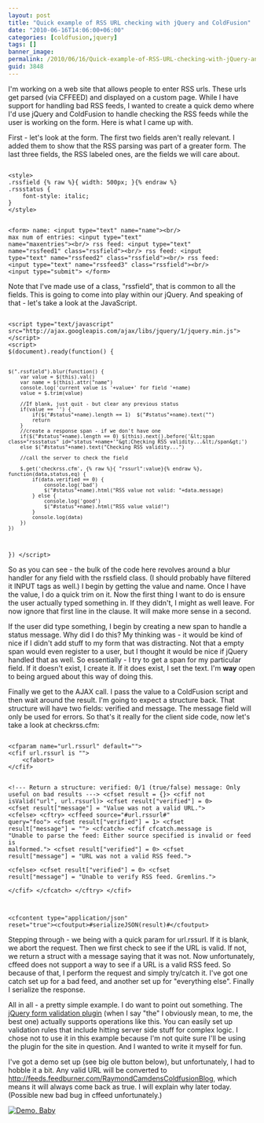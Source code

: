 ```yaml
---
layout: post
title: "Quick example of RSS URL checking with jQuery and ColdFusion"
date: "2010-06-16T14:06:00+06:00"
categories: [coldfusion,jquery]
tags: []
banner_image: 
permalink: /2010/06/16/Quick-example-of-RSS-URL-checking-with-jQuery-and-ColdFusion
guid: 3848
---
```


I'm working on a web site that allows people to enter RSS urls. These urls get parsed (via CFFEED) and displayed on a custom page. While I have support for handling bad RSS feeds, I wanted to create a quick demo where I'd use jQuery and ColdFusion to handle checking the RSS feeds while the user is working on the form. Here is what I came up with.
<!--more-->
<p/>

First - let's look at the form. The first two fields aren't really relevant. I added them to show that the RSS parsing was part of a greater form. The last three fields, the RSS labeled ones, are the fields we will care about.

<p/>

<code>
&lt;style&gt;
.rssfield {% raw %}{ width: 500px; }{% endraw %}
.rssstatus { 
	font-style: italic;
}
&lt;/style&gt;

&lt;form&gt;
name:  &lt;input type="text" name="name"&gt;&lt;br/&gt;
max num of entries:  &lt;input type="text" name="maxentries"&gt;&lt;br/&gt;
rss feed:  &lt;input type="text" name="rssfeed1" class="rssfield"&gt;&lt;br/&gt;
rss feed:  &lt;input type="text" name="rssfeed2" class="rssfield"&gt;&lt;br/&gt;
rss feed:  &lt;input type="text" name="rssfeed3" class="rssfield"&gt;&lt;br/&gt;
&lt;input type="submit"&gt;
&lt;/form&gt;
</code>

<p/>

Note that I've made use of a class, "rssfield", that is common to all the fields. This is going to come into play within our jQuery. And speaking of that - let's take a look at the JavaScript.

<p/>

<code>
&lt;script type="text/javascript" src="http://ajax.googleapis.com/ajax/libs/jquery/1/jquery.min.js"&gt;&lt;/script&gt;
&lt;script&gt;
$(document).ready(function() {

	$(".rssfield").blur(function() {
		var value = $(this).val()
		var name = $(this).attr("name")
		console.log('current value is '+value+' for field '+name)
		value = $.trim(value)

		//If blank, just quit - but clear any previous status		
		if(value == '') {
			if($("#status"+name).length == 1)  $("#status"+name).text("")
			return
		}
		//create a response span - if we don't have one
		if($("#status"+name).length == 0) $(this).next().before('&lt;span class="rssstatus" id="status'+name+'"&gt;Checking RSS validity...&lt;/span&gt;')
		else $("#status"+name).text("Checking RSS validity...")

		//call the server to check the field

		$.get('checkrss.cfm', {% raw %}{ "rssurl":value}{% endraw %}, function(data,status,eq) {
			if(data.verified == 0) {
				console.log('bad')
				$("#status"+name).html("RSS value not valid: "+data.message)
			} else {
				console.log('good')
				$("#status"+name).html("RSS value valid!")
			}
			console.log(data)
		})
	})
	
})
&lt;/script&gt;
</code>

<p/>

So as you can see - the bulk of the code here revolves around a blur handler for any field with the rssfield class. (I should probably have filtered it INPUT tags as well.) I begin by getting the value and name. Once I have the value, I do a quick trim on it. Now the first thing I want to do is ensure the user actually typed something in. If they didn't, I might as well leave. For now ignore that first line in the clause. It will make more sense in a second.

<p/>

If the user did type something, I begin by creating a new span to handle a status message. Why did I do this? My thinking was - it would be kind of nice if I didn't add stuff to my form that was distracting. Not that a empty span would even register to a user, but I thought it would be nice if jQuery handled that as well. So essentially - I try to get a span for my particular field. If it doesn't exist, I create it. If it does exist, I set the text. I'm <b>way</b> open to being argued about this way of doing this.

<p/>

Finally we get to the AJAX call. I pass the value to a ColdFusion script and then wait around the result. I'm going to expect a structure back. That structure will have two fields: verified and message. The message field will only be used for errors. So that's it really for the client side code, now let's take a look at checkrss.cfm:

<p/>

<code>
&lt;cfparam name="url.rssurl" default=""&gt;
&lt;cfif url.rssurl is ""&gt;
	&lt;cfabort&gt;
&lt;/cfif&gt;

&lt;!--- 
Return a structure:
 	verified: 0/1 (true/false)
	message: Only useful on bad results
---&gt;
&lt;cfset result = {}&gt;
&lt;cfif not isValid("url", url.rssurl)&gt;
	&lt;cfset result["verified"] = 0&gt;
	&lt;cfset result["message"] = "Value was not a valid URL."&gt;
&lt;cfelse&gt;
	&lt;cftry&gt;
		&lt;cffeed source="#url.rssurl#" query="foo"&gt;
		&lt;cfset result["verified"] = 1&gt;
		&lt;cfset result["message"] = ""&gt;
		&lt;cfcatch&gt;
			&lt;cfif cfcatch.message is "Unable to parse the feed: Either source specified is invalid or feed is malformed."&gt;
				&lt;cfset result["verified"] = 0&gt;
				&lt;cfset result["message"] = "URL was not a valid RSS feed."&gt;			
			&lt;cfelse&gt;
				&lt;cfset result["verified"] = 0&gt;
				&lt;cfset result["message"] = "Unable to verify RSS feed. Gremlins."&gt;			
			&lt;/cfif&gt;
		&lt;/cfcatch&gt;
	&lt;/cftry&gt;
&lt;/cfif&gt;

&lt;cfcontent type="application/json" reset="true"&gt;&lt;cfoutput&gt;#serializeJSON(result)#&lt;/cfoutput&gt;
</code>

<p/>

Stepping through - we being with a quick param for url.rssurl. If it is blank, we abort the request. Then we first check to see if the URL is valid. If not, we return a struct with a message saying that it was not. Now unfortunately, cffeed does not support a way to see if a URL is a valid RSS feed. So because of that, I perform the request and simply try/catch it. I've got one catch set up for a bad feed, and another set up for "everything else". Finally I serialize the response. 

<p/>

All in all - a pretty simple example. I do want to point out something. The <a href="http://docs.jquery.com/Plugins/Validation">jQuery form validation plugin</a> (when I say "the" I obviously mean, to me, the best one) actually supports operations like this. You can easily set up validation rules that include hitting server side stuff for complex logic. I chose not to use it in this example because I'm not quite sure I'll be using the plugin for the site in question. And I wanted to write it myself for fun. 

<p/>

I've got a demo set up (see big ole button below), but unfortunately, I had to hobble it a bit. Any valid URL will be converted to http://feeds.feedburner.com/RaymondCamdensColdfusionBlog, which means it will always come back as true. I will explain why later today. (Possible new bad bug in cffeed unfortunately.) 

<p/>

<a href="http://www.raymondcamden.com/demos/jun162010/test.cfm"><img src="https://static.raymondcamden.com/images/cfjedi/icon_128.png" title="Demo, Baby" border="0"></a>